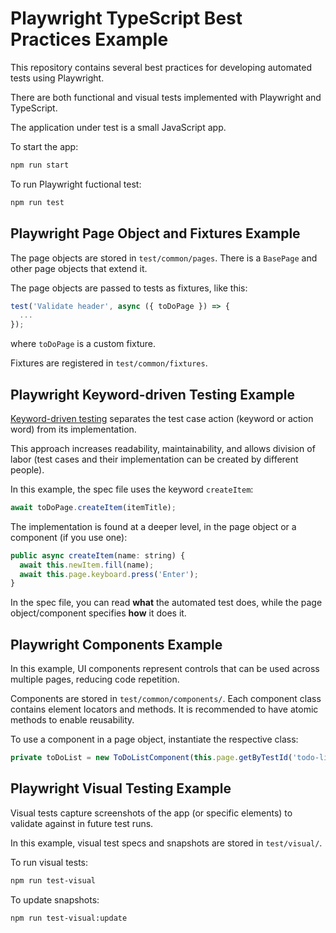 # Playwright TypeScript Best Practices Example

This repository contains several best practices for developing automated tests using Playwright.

There are both functional and visual tests implemented with Playwright and TypeScript.

The application under test is a small JavaScript app.

To start the app:

```sh
npm run start
```

To run Playwright fuctional test:

```sh
npm run test
```

## Playwright Page Object and Fixtures Example

The page objects are stored in `test/common/pages`. There is a `BasePage` and other page objects that extend it.

The page objects are passed to tests as fixtures, like this:

```javascript
test('Validate header', async ({ toDoPage }) => {
  ...
});
```

where `toDoPage` is a custom fixture.

Fixtures are registered in `test/common/fixtures`.

## Playwright Keyword-driven Testing Example

[Keyword-driven testing](https://en.wikipedia.org/wiki/Keyword-driven_testing) separates the test case action (keyword or action word) from its implementation.

This approach increases readability, maintainability, and allows division of labor (test cases and their implementation can be created by different people).

In this example, the spec file uses the keyword `createItem`:

```javascript
await toDoPage.createItem(itemTitle);
```

The implementation is found at a deeper level, in the page object or a component (if you use one):

```javascript
public async createItem(name: string) {
  await this.newItem.fill(name);
  await this.page.keyboard.press('Enter');
}
```

In the spec file, you can read **what** the automated test does, while the page object/component specifies **how** it does it.

## Playwright Components Example

In this example, UI components represent controls that can be used across multiple pages, reducing code repetition.

Components are stored in `test/common/components/`. Each component class contains element locators and methods. It is recommended to have atomic methods to enable reusability.

To use a component in a page object, instantiate the respective class:

```javascript
private toDoList = new ToDoListComponent(this.page.getByTestId('todo-list'));
```

## Playwright Visual Testing Example

Visual tests capture screenshots of the app (or specific elements) to validate against in future test runs.

In this example, visual test specs and snapshots are stored in `test/visual/`.

To run visual tests:

```sh
npm run test-visual
```

To update snapshots:

```sh
npm run test-visual:update
```
